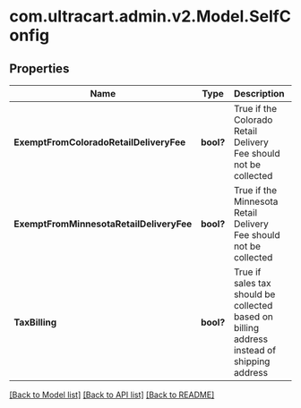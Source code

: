 # com.ultracart.admin.v2.Model.SelfConfig
## Properties

Name | Type | Description | Notes
------------ | ------------- | ------------- | -------------
**ExemptFromColoradoRetailDeliveryFee** | **bool?** | True if the Colorado Retail Delivery Fee should not be collected | [optional] 
**ExemptFromMinnesotaRetailDeliveryFee** | **bool?** | True if the Minnesota Retail Delivery Fee should not be collected | [optional] 
**TaxBilling** | **bool?** | True if sales tax should be collected based on billing address instead of shipping address | [optional] 


[[Back to Model list]](../README.md#documentation-for-models) [[Back to API list]](../README.md#documentation-for-api-endpoints) [[Back to README]](../README.md)

